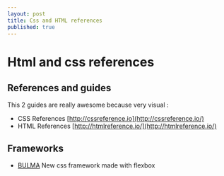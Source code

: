 ```yaml
---
layout: post
title: Css and HTML references
published: true
---
```


# Html and css references

## References and guides

This 2 guides are really awesome because very visual :

* CSS References [http://cssreference.io](http://cssreference.io/)
* HTML References [http://htmlreference.io/](http://htmlreference.io/)

## Frameworks

* [BULMA](https://github.com/jgthms/bulma) New css framework made with flexbox

